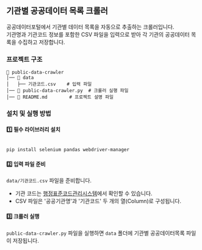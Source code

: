 ## 기관별 공공데이터 목록 크롤러
공공데이터포털에서 기관별 데이터 목록을 자동으로 추출하는 크롤러입니다.  
기관명과 기관코드 정보를 포함한 CSV 파일을 입력으로 받아 각 기관의 공공데이터 목록을 수집하고 저장합니다.

### 프로젝트 구조

```
📁 public-data-crawler
│── 📂 data
│   ├── 기관코드.csv    # 입력 파일
│── 📜 public-data-crawler.py  # 크롤러 실행 파일
│── 📜 README.md        # 프로젝트 설명 파일
```

### 설치 및 실행 방법

#### 1️⃣ 필수 라이브러리 설치
```

pip install selenium pandas webdriver-manager

```

#### 2️⃣ 입력 파일 준비
```data/기관코드.csv``` 파일을 준비합니다.
- 기관 코드는 [행정표준코드관리시스템](https://www.code.go.kr/index.do)에서 확인할 수 있습니다.
- CSV 파일은 '공공기관명'과 '기관코드' 두 개의 열(Column)로 구성됩니다.


#### 3️⃣ 크롤러 실행
```public-data-crawler.py``` 파일을 실행하면 ```data``` 폴더에 기관별 공공데이터목록 파일이 저장됩니다.

